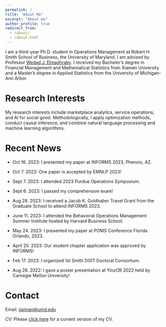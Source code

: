 ```yaml
---
permalink: /
title: "About Me"
excerpt: "About me"
author_profile: true
redirect_from: 
  - /about/
  - /about.html
---
```


I am a third-year Ph.D. student in Operations Management at Robert H. Smith School of Business, the University of Maryland. I am advised by Professor [Wedad J. Elmaghraby](https://www.rhsmith.umd.edu/directory/wedad-j-elmaghraby). I received my Bachelor’s degree in Financial Management and Mathematical Statistics from Xiamen University and a Master’s degree in Applied Statistics from the University of Michigan-Ann Arbor. 

Research Interests
======
My research interests include marketplace analytics, service operations, and AI for social good. Methodologically, I apply optimization methods, conduct causal inference, and combine natural language processing and machine learning algorithms. 

Recent News
======
* Oct 16. 2023: I presented my paper at INFORMS 2023, Phenoix, AZ.

* Oct 7. 2023: One paper is accepted by EMNLP 2023!

* Sept 7. 2023: I attended 2023 Purdue Operations Symposium. 

* Sept 6. 2023: I passed my comprehensive exam!

* Aug 28. 2023: I received a Jacob K. Goldhaber Travel Grant from the Graduate School to attend INFORMS 2023.

* June 11. 2023: I attended the Behavioral Operations Management Summer Institute hosted by Harvard Business School.

* May 24. 2023: I presented my paper at POMS Conference Florida Orlando, 2023.

* April 25. 2023: Our student chapter application was approved by INFORMS!

* Feb 17. 2023: I organized 1st Smith DOIT Doctoral Consortium.

* Aug 26. 2022: I gave a poster presentation at YinzOR 2022 held by Carnegie Mellon University!

Contact
======
Email: [jiannan@umd.edu](mailto:jiannan@umd.edu)

CV: Please [click here](https://www.dropbox.com/s/tplfotmsgizxtnr/Jiannan_CV_Latest.pdf?dl=0) for a current version of my CV.